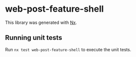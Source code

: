 # web-post-feature-shell

This library was generated with [Nx](https://nx.dev).

## Running unit tests

Run `nx test web-post-feature-shell` to execute the unit tests.
